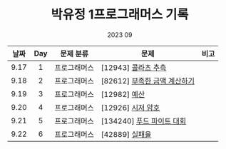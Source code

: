 <div align="center">
  
# 박유정 1프로그래머스 기록
2023 09

| 날짜 | Day | 문제 분류    | 문제                                                  | 비고 |
| :--: | :-: | ------------ | ----------------------------------------------------- | ---- |
| 9.17 |  1  | 프로그래머스 | [12943] [콜라츠 추측](./3주차/0917)            |      |
| 9.18 |  2  | 프로그래머스 | [82612] [부족한 금액 계산하기](./4주차/0918/)            |      |
| 9.19 |  3  | 프로그래머스 | [12982] [예산](./4주차/0919/)            |      |
| 9.20 |  4  | 프로그래머스 | [12926] [시저 암호](./4주차/0920/)            |      |
| 9.21 |  5  | 프로그래머스 | [134240] [푸드 파이트 대회](./4주차/0921/)            |      |
| 9.22 |  6  | 프로그래머스 | [42889] [실패율](./4주차/0922/)            |      |


</div>

